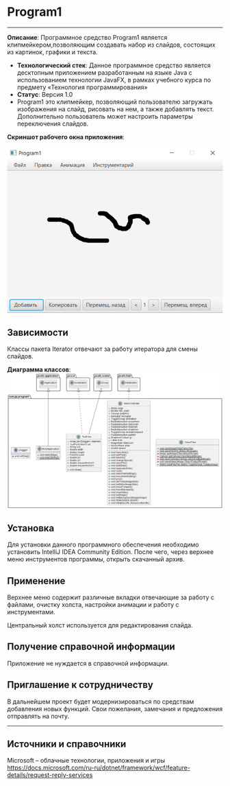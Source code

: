# Program1
----------------

**Описание**: Программное средство Program1 является клипмейкером,позволяющим создавать набор из слайдов, состоящих из картинок, графики и текста. 
  - **Технологический стек**: Данное программное средство является десктопным приложением разработанным на языке Java с использованием технологии JavaFX, в рамках учебного курса по предмету «Технология программирования»
  - **Статус**: Версия 1.0
  - Program1 это клипмейкер, позволяющий пользователю загружать изображения на слайд, рисовать на нем, а также добавлять текст. Дополнительно пользователь может настроить параметры переключения слайдов.

**Скриншот рабочего окна приложения**:

![alt-текст](https://github.com/AndreyBaryshev1/program1/blob/main/sc1.png)

## Зависимости

Классы пакета Iterator отвечают за работу итератора для смены слайдов.

**Диаграмма классов**:
![alt-текст](https://github.com/AndreyBaryshev1/program1/blob/main/pr1.png)
## Установка

Для установки данного программного обеспечения необходимо установить IntelliJ IDEA Community Edition. После чего, через верхнее меню инструментов программы, открыть скачанный архив.

## Применение

Верхнее меню содержит различные вкладки отвечающие за работу с файлами, очистку холста, настройки анимации и работу с инструментами.

Центральный холст используется для редактирования слайда.

## Получение справочной информации

Приложение не нуждается в справочной информации.

## Приглашение к сотрудничеству

В дальнейшем проект будет модернизироваться по средствам добавления новых функций.
Свои пожелания, замечания и предложения отправлять на почту.

----

## Источники и справочники
Microsoft – облачные технологии, приложения и игры https://docs.microsoft.com/ru-ru/dotnet/framework/wcf/feature-details/request-reply-services

